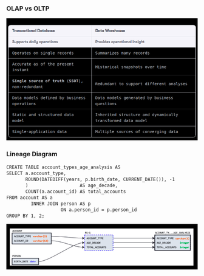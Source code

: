 ### OLAP vs OLTP

![](resources/ch01a_oltp_vs_olap.png)

### Lineage Diagram
```snowflake
CREATE TABLE account_types_age_analysis AS
SELECT a.account_type,
       ROUND(DATEDIFF(years, p.birth_date, CURRENT_DATE()), -1
       )                   AS age_decade,
       COUNT(a.account_id) AS total_accounts
FROM account AS a
         INNER JOIN person AS p
                    ON a.person_id = p.person_id
GROUP BY 1, 2;
```

![](resources/lineage_diagram.png)

